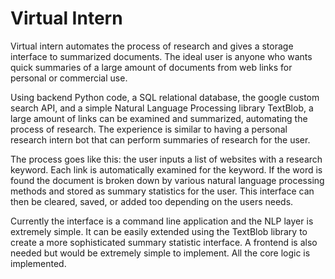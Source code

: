 #  Virtual Intern

Virtual intern automates the process of research and gives a storage interface to summarized documents. The ideal user is anyone who wants quick summaries of a large amount of documents from web links for personal or commercial use.

Using backend Python code, a SQL relational database, the google custom search API, and a simple Natural Language Processing library TextBlob, a large amount of links can be examined and summarized, automating the process of research. The experience is similar to having a personal research intern bot that can perform summaries of research for the user. 

The process goes like this: the user inputs a list of websites with a research keyword. Each link is automatically examined for the keyword. If the word is found the document is broken down by various natural language processing methods and stored as summary statistics for the user. This interface can then be cleared, saved, or added too depending on the users needs. 

Currently the interface is a command line application and the NLP layer is extremely simple. It can be easily extended using the TextBlob library to create a more sophisticated summary statistic interface. A frontend is also needed but would be extremely simple to implement. All the core logic is implemented.
